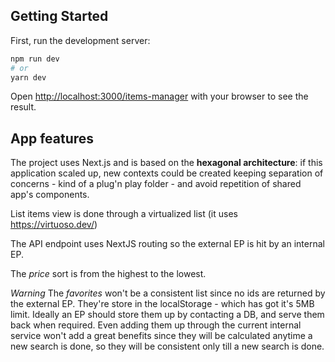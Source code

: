 ## Getting Started

First, run the development server:

```bash
npm run dev
# or
yarn dev
```

Open [http://localhost:3000/items-manager](http://localhost:3000/items-manager) with your browser to see the result.

## App features

The project uses Next.js and is based on the **hexagonal architecture**: if this application scaled up, new contexts could be created keeping separation of concerns - kind of a plug'n play folder - and avoid repetition of shared app's components.

List items view is done through a virtualized list (it uses <https://virtuoso.dev/>)

The API endpoint uses NextJS routing so the external EP is hit by an internal EP.

The *price* sort is from the highest to the lowest.

*Warning*
The *favorites* won't be a consistent list since no ids are returned by the external EP.
They're store in the localStorage - which has got it's 5MB limit. Ideally an EP should store them up by contacting a DB, and serve them back when required.
Even adding them up through the current internal service won't add a great benefits since they will be calculated anytime a new search is done, so they will be consistent only till a new search is done.
